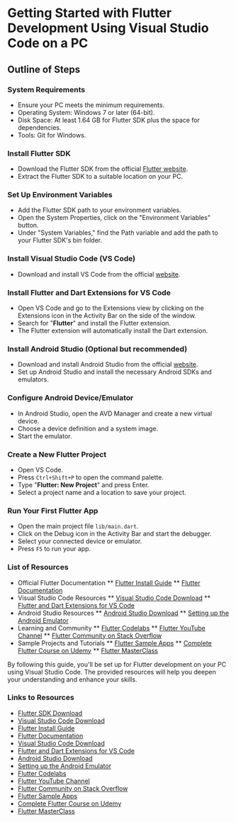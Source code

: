 # Getting Started with Flutter Development Using Visual Studio Code on a PC
## Outline of Steps

### System Requirements
* Ensure your PC meets the minimum requirements.
* Operating System: Windows 7 or later (64-bit).
* Disk Space: At least 1.64 GB for Flutter SDK plus the space for dependencies.
* Tools: Git for Windows.

### Install Flutter SDK
* Download the Flutter SDK from the official [Flutter website](https://flutter.dev/docs/get-started/install). 
* Extract the Flutter SDK to a suitable location on your PC.

### Set Up Environment Variables
* Add the Flutter SDK path to your environment variables.
* Open the System Properties, click on the "Environment Variables" button.
* Under "System Variables," find the Path variable and add the path to your Flutter SDK's bin folder.

### Install Visual Studio Code (VS Code)
* Download and install VS Code from the official [website](https://code.visualstudio.com/).

### Install Flutter and Dart Extensions for VS Code
* Open VS Code and go to the Extensions view by clicking on the Extensions icon in the Activity Bar on the side of the window.
* Search for "**Flutter**" and install the Flutter extension.
* The Flutter extension will automatically install the Dart extension.

### Install Android Studio (Optional but recommended)
* Download and install Android Studio from the official [website](https://developer.android.com/studio).
* Set up Android Studio and install the necessary Android SDKs and emulators.

### Configure Android Device/Emulator
* In Android Studio, open the AVD Manager and create a new virtual device.
* Choose a device definition and a system image.
* Start the emulator.

### Create a New Flutter Project
* Open VS Code.
* Press `Ctrl+Shift+P` to open the command palette.
* Type "**Flutter: New Project**" and press Enter.
* Select a project name and a location to save your project.

### Run Your First Flutter App
* Open the main project file `lib/main.dart`.
* Click on the Debug icon in the Activity Bar and start the debugger.
* Select your connected device or emulator.
* Press `F5` to run your app.

### List of Resources
* Official Flutter Documentation
** [Flutter Install Guide](https://flutter.dev/docs/get-started/install)
** [Flutter Documentation](https://flutter.dev/docs)
* Visual Studio Code Resources
** [Visual Studio Code Download](https://code.visualstudio.com/)
** [Flutter and Dart Extensions for VS Code](https://marketplace.visualstudio.com/items?itemName=Dart-Code.flutter)
* Android Studio Resources
** [Android Studio Download](https://developer.android.com/studio)
** [Setting up the Android Emulator](https://developer.android.com/studio/run/emulator)
* Learning and Community
** [Flutter Codelabs](https://flutter.dev/docs/codelabs)
** [Flutter YouTube Channel](https://www.youtube.com/c/flutterdev)
** [Flutter Community on Stack Overflow](https://stackoverflow.com/questions/tagged/flutter)
* Sample Projects and Tutorials
** [Flutter Sample Apps](https://flutter.dev/docs/cookbook)
** [Complete Flutter Course on Udemy](https://flutter.dev/docs/cookbook)
** [Flutter MasterClass](https://netninja.dev/courses/flutter-masterclass/)

By following this guide, you'll be set up for Flutter development on your PC using Visual Studio Code. The provided resources will help you deepen your understanding and enhance your skills.

### Links to Resources
* [Flutter SDK Download](https://flutter.dev/docs/get-started/install)
* [Visual Studio Code Download](https://code.visualstudio.com/)
* [Flutter Install Guide](https://flutter.dev/docs/get-started/install)
* [Flutter Documentation](https://flutter.dev/docs)
* [Visual Studio Code Download](https://code.visualstudio.com/)
* [Flutter and Dart Extensions for VS Code](https://marketplace.visualstudio.com/items?itemName=Dart-Code.flutter)
* [Android Studio Download](https://developer.android.com/studio)
* [Setting up the Android Emulator](https://developer.android.com/studio/run/emulator)
* [Flutter Codelabs](https://flutter.dev/docs/codelabs)
* [Flutter YouTube Channel](https://www.youtube.com/c/flutterdev)
* [Flutter Community on Stack Overflow](https://stackoverflow.com/questions/tagged/flutter)
* [Flutter Sample Apps](https://flutter.dev/docs/cookbook)
* [Complete Flutter Course on Udemy](https://flutter.dev/docs/cookbook)
* [Flutter MasterClass](https://netninja.dev/courses/flutter-masterclass/)